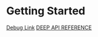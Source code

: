 # Getting Started

[Debug Link](./debugging.md)
[DEEP API REFERENCE](../api-reference/deep-reference/api-2.md)